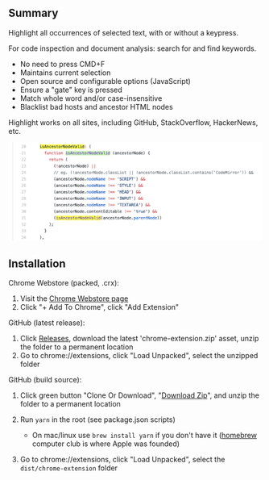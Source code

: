Summary
--

Highlight all occurrences of selected text, with or without a keypress.

For code inspection and document analysis: search for and find keywords.

- No need to press CMD+F
- Maintains current selection
- Open source and configurable options (JavaScript)
- Ensure a "gate" key is pressed
- Match whole word and/or case-insensitive
- Blacklist bad hosts and ancestor HTML nodes

Highlight works on all sites, including GitHub, StackOverflow, HackerNews, etc.

<img src='assets/screenshot_example.png' width='640' />

Installation
--

Chrome Webstore (packed, .crx):

1. Visit the [Chrome Webstore page](https://chrome.google.com/webstore/detail/selection-highlighter/nepmkgohgoagfgcoegjaggacodcpdibj)
2. Click "+ Add To Chrome", click "Add Extension"

GitHub (latest release):
1. Click [Releases](https://github.com/neaumusic/selection-highlighter/releases), download the latest 'chrome-extension.zip' asset, unzip the folder to a permanent location
2. Go to chrome://extensions, click "Load Unpacked", select the unzipped folder

GitHub (build source):
1. Click green button "Clone Or Download", "[Download Zip](https://github.com/neaumusic/selection-highlighter/archive/master.zip)", and unzip the folder to a permanent location
2. Run `yarn` in the root (see package.json scripts)

    - On mac/linux use `brew install yarn` if you don't have it ([homebrew](https://brew.sh/) computer club is where Apple was founded)

3. Go to chrome://extensions, click "Load Unpacked", select the `dist/chrome-extension` folder
